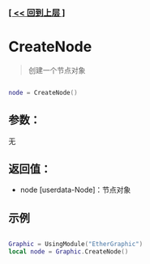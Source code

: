 ### [[ << 回到上层 ]](README.md)

# CreateNode

> 创建一个节点对象

```lua

node = CreateNode()

```

## 参数：

无

## 返回值：

+ node [userdata-Node]：节点对象

## 示例

```lua

Graphic = UsingModule("EtherGraphic")
local node = Graphic.CreateNode()

```